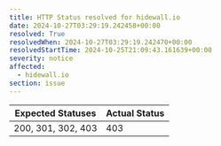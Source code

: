 ```yaml
---
title: HTTP Status resolved for hidewall.io
date: 2024-10-27T03:29:19.242458+00:00
resolved: True
resolvedWhen: 2024-10-27T03:29:19.242470+00:00
resolvedStartTime: 2024-10-25T21:09:43.161639+00:00
severity: notice
affected:
  - hidewall.io
section: issue
---
```


| Expected Statuses | Actual Status  |
|-------------------|----------------|
| 200, 301, 302, 403 | 403 |
